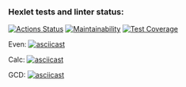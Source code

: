### Hexlet tests and linter status:
[![Actions Status](https://github.com/eDimasya/java-project-61/actions/workflows/hexlet-check.yml/badge.svg)](https://github.com/eDimasya/java-project-61/actions)
[![Maintainability](https://api.codeclimate.com/v1/badges/573baaef45b3c436358b/maintainability)](https://codeclimate.com/github/eDimasya/java-project-61/maintainability)
[![Test Coverage](https://api.codeclimate.com/v1/badges/573baaef45b3c436358b/test_coverage)](https://codeclimate.com/github/eDimasya/java-project-61/test_coverage)

Even:
[![asciicast](https://asciinema.org/a/ux7MW74KJfjHv7oeVTgzOYGlL.svg)](https://asciinema.org/a/ux7MW74KJfjHv7oeVTgzOYGlL)

Calc:
[![asciicast](https://asciinema.org/a/24redmkQuhY9Kirhdok6yF1Ea.svg)](https://asciinema.org/a/24redmkQuhY9Kirhdok6yF1Ea)

GCD:
[![asciicast](https://asciinema.org/a/4nq4Rluziywa8Sst8vXGrgT7p.svg)](https://asciinema.org/a/4nq4Rluziywa8Sst8vXGrgT7p)